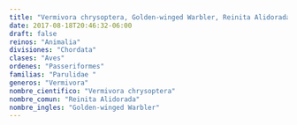 ```yaml
---
title: "Vermivora chrysoptera, Golden-winged Warbler, Reinita Alidorada"
date: 2017-08-18T20:46:32-06:00
draft: false
reinos: "Animalia"
divisiones: "Chordata"
clases: "Aves"
ordenes: "Passeriformes"
familias: "Parulidae "
generos: "Vermivora"
nombre_cientifico: "Vermivora chrysoptera"
nombre_comun: "Reinita Alidorada"
nombre_ingles: "Golden-winged Warbler"
---
```

